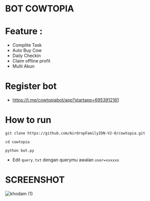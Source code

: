 # BOT COWTOPIA

# Feature :
- Complite Task
- Auto Buy Cow
- Daily Checkin
- Claim offline profit
- Multi Akun


# Register bot
- https://t.me/cowtopiabot/app?startapp=6953912161


# How to run
```
git clone https://github.com/AirdropFamilyIDN-V2-0/cowtopia.git
```
```
cd cowtopia
```
```
python bot.py
```
- Edit ```query.txt``` dengan querymu awalan ```user=xxxxxx```

# SCREENSHOT
![khodam (1)](https://github.com/user-attachments/assets/80dd30b2-8429-4b41-a31a-216697dbff55)
